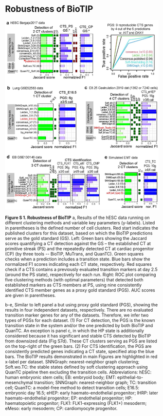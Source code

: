# Robustness of BioTIP

<img src="https://github.com/xyang2uchicago/BioTIP/blob/master/results/FigS1_robustness_xy_v3.jpg"> 

**Figure S 1. Robustness of BioTIP**
a, Results of the hESC data running on different clustering methods and variable key parameters (y-labels). Listed in parentheses is the defined number of cell clusters. Red start indicates the published clusters for this dataset, based on which the BioTIP predictions serve as the gold standard (GS).   Left: Green bars showing the Jaccard scores quantifying a CT detection against the GS – the established CT at primitive streak (PS) and the repeatedly detected CT at cardiac progenitor (CP) (by three tools -- BioTIP, MuTrans, and QuanTC). Green squares checks when a prediction includes a transition state. Blue bars show the normalized F1 scores indicating each CT state, respectively. Red squares check if a CTS contains a previously evaluated transition markers at day 2.5 (around the PS state), respectively for each run.  Right: ROC plot comparing five clustering methods (with optimal parameters) that detected both established markers as CTS members at PS, using nine consistently identified CTS member genes as a proxy gold standard (PGS). AUC scores are given in parentheses.

b-e, Similar to left panel a but using proxy gold standard (PGS), showing the results in four independent datasets, respectively. There are no evaluated transition marker genes for any of the datasets. Therefore, we infer two types of PGSs for each dataset. 
(1) For CT detection, the PGS is the known transition state in the system and/or the one predicted by both BioTIP and QuanTC. An exception is panel c, in which the HP state is additionally considered because it has significant and stable CTS detected by BioTIP from downsized data (Fig S7d). These CT clusters serving as PGS are listed on the top-right of the green bars. 
(2) For CTS identification, the PGS are consistently predicted genes indicating a CT state, specified atop the blue bars. 
The BioTIP results demonstrated in main Figures are highlighted in red x-label per dataset. SNNGraph: nearest-neighbor graph clustering; Soft.wo.TC: the stable states defined by soft clustering approach using QuanTC pipeline then excluding the transition cells. 
Abbreviations: hESC: human embryonic stem cells; EB: embryoid body; EMT: epithelial-to-mesenchymal transition; SNNGraph: nearest-neighbor graph; TC: transition cell; QuanTC: a model-free method to detect transition cells; E16.5: embryonic day 16.5; eHEP: early haemato-endothelial progenitor; lHRP: later haemato-endothelial progenitor; EP: endothelial progenitor; HP: haematopoietic progenitor; FLK1: FLK1-expressing (FLK1+) mesoderm; eMeso: early mesoderm; CP:  cardiomyocyte progenitor.
